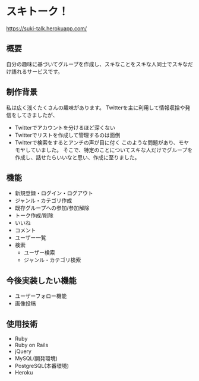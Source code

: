 スキトーク！
====
https://suki-talk.herokuapp.com/

## 概要
自分の趣味に基づいてグループを作成し、スキなことをスキな人同士でスキなだけ語れるサービスです。

## 制作背景
私は広く浅くたくさんの趣味があります。
Twitterを主に利用して情報収拾や発信をしてきましたが、
- Twitterでアカウントを分けるほど深くない
- Twitterでリストを作成して管理するのは面倒
- Twitterで検索をするとアンチの声が目に付く
このような問題があり、モヤモヤしていました。
そこで、特定のことについてスキな人だけでグループを作成し、話せたらいいなと思い、作成に至りました。

## 機能
- 新規登録・ログイン・ログアウト
- ジャンル・カテゴリ作成
- 既存グループへの参加/参加解除
- トーク作成/削除
- いいね
- コメント
- ユーザー一覧
- 検索
  - ユーザー検索
  - ジャンル・カテゴリ検索

## 今後実装したい機能
- ユーザーフォロー機能
- 画像投稿


## 使用技術
- Ruby
- Ruby on Rails
- jQuery
- MySQL(開発環境)
- PostgreSQL(本番環境)
- Heroku
